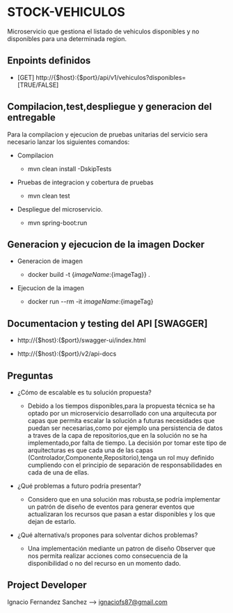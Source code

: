 # STOCK-VEHICULOS

Microservicio que gestiona el listado de vehiculos disponibles y no disponibles para una determinada region.

## Enpoints definidos

- [GET] http://{$host}:{$port}/api/v1/vehiculos?disponibles=[TRUE/FALSE]

## Compilacion,test,despliegue y generacion del entregable

Para la compilacion y ejecucion de pruebas unitarias del servicio sera necesario lanzar los siguientes comandos:

- Compilacion

  - mvn clean install -DskipTests

- Pruebas de integracion y cobertura de pruebas

  - mvn clean test

- Despliegue del microservicio.

  - mvn spring-boot:run

## Generacion y ejecucion de la imagen Docker

- Generacion de imagen

  - docker build -t {$imageName:${imageTag}} .

- Ejecucion de la imagen

  - docker run --rm -it ${imageName}:${imageTag}

## Documentacion y testing del API [SWAGGER]

- http://{$host}:{$port}/swagger-ui/index.html

- http://{$host}:{$port}/v2/api-docs

## Preguntas

- ¿Cómo de escalable es tu solución propuesta?

  - Debido a los tiempos disponibles,para la propuesta técnica se ha optado por un microservicio desarrollado con una arquitecuta por capas que permita escalar la solución a futuras necesidades que puedan ser necesarias,como por ejemplo una persistencia de datos a traves de la capa de repositorios,que en la solución no se ha implementado,por falta de tiempo.
  La decisión por tomar este tipo de arquitecturas es que cada una de las capas (Controlador,Componente,Repositorio),tenga un rol muy definido cumpliendo con el principio de separación de responsabilidades en cada de una de ellas.

- ¿Qué problemas a futuro podría presentar?

  - Considero que en una solución mas robusta,se podría implementar un patrón de diseño de eventos para generar eventos que actualizaran los recursos que pasan a estar disponibles y los que dejan de estarlo.

- ¿Qué alternativa/s propones para solventar dichos problemas?

  - Una implementación mediante un patron de diseño Observer que nos permita realizar acciones como consecuencia de la disponibilidad o no del recurso en un momento dado.

## Project Developer

   Ignacio Fernandez Sanchez --> ignaciofs87@gmail.com
